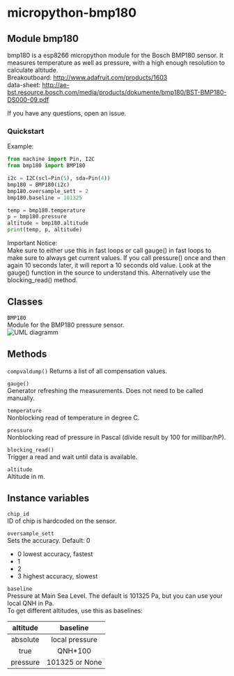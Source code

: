 micropython-bmp180
==================

Module bmp180
-----------------
bmp180 is a esp8266 micropython module for the Bosch BMP180 sensor. It measures
temperature as well as pressure, with a high enough resolution to calculate
altitude.  
Breakoutboard: http://www.adafruit.com/products/1603  
data-sheet: http://ae-bst.resource.bosch.com/media/products/dokumente/bmp180/BST-BMP180-DS000-09.pdf

If you have any questions, open an issue.

### Quickstart

Example:
```python
from machine import Pin, I2C
from bmp180 import BMP180

i2c = I2C(scl=Pin(5), sda=Pin(4))
bmp180 = BMP180(i2c)
bmp180.oversample_sett = 2
bmp180.baseline = 101325

temp = bmp180.temperature
p = bmp180.pressure
altitude = bmp180.altitude
print(temp, p, altitude)
```

Important Notice:  
Make sure to either use this in fast loops or call gauge() in fast loops to make sure to always get current values. If you call pressure() once and then again 10 seconds later, it will report a 10 seconds old value. Look at the gauge() function in the source to understand this. Alternatively use the blocking_read() method.

Classes
-------
``BMP180``  
Module for the BMP180 pressure sensor.  
![UML diagramm](https://raw.githubusercontent.com/turbinenreiter/micropython-bmp180/master/classes_BMP180.png "UML diagramm")


Methods
--------------

``compvaldump()``
Returns a list of all compensation values.  

``gauge()``  
Generator refreshing the measurements. Does not need to be called manually.

``temperature``  
Nonblocking read of temperature in degree C.  

``pressure``  
Nonblocking read of pressure in Pascal (divide result by 100 for millibar/hP).  

``blocking_read()``  
Trigger a read and wait until data is available.  

``altitude``  
Altitude in m.  


Instance variables
------------------
``chip_id``  
ID of chip is hardcoded on the sensor.

``oversample_sett``  
Sets the accuracy. Default: 0  
* 0 lowest accuracy, fastest
* 1
* 2
* 3 highest accuracy, slowest

``baseline``  
Pressure at Main Sea Level. The default is 101325 Pa, but you can use your local QNH in Pa.  
To get different altitudes, use this as baselines:

| altitude |       baseline |  
|:--------:|:--------------:|  
| absolute | local pressure |  
| true     |        QNH*100 |  
| pressure | 101325 or None |  

